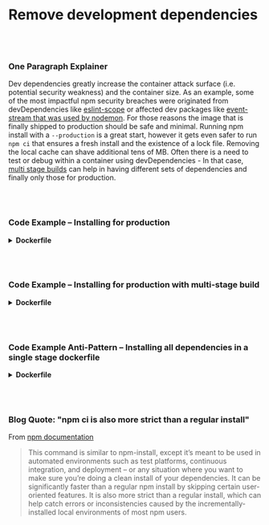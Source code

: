 # Remove development dependencies

<br/><br/>

### One Paragraph Explainer

Dev dependencies greatly increase the container attack surface (i.e. potential security weakness) and the container size. As an example, some of the most impactful npm security breaches were originated from devDependencies like [eslint-scope](https://eslint.org/blog/2018/07/postmortem-for-malicious-package-publishes) or affected dev packages like [event-stream that was used by nodemon](https://snyk.io/blog/a-post-mortem-of-the-malicious-event-stream-backdoor/). For those reasons the image that is finally shipped to production should be safe and minimal. Running npm install with a `--production` is a great start, however it gets even safer to run `npm ci` that ensures a fresh install and the existence of a lock file. Removing the local cache can shave additional tens of MB. Often there is a need to test or debug within a container using devDependencies - In that case, [multi stage builds](./multi_stage_builds.md) can help in having different sets of dependencies and finally only those for production.

<br/><br/>

### Code Example – Installing for production

<details>

<summary><strong>Dockerfile</strong></summary>

```dockerfile
FROM node:12-slim AS build

WORKDIR /usr/src/app
COPY package.json package-lock.json ./
RUN npm ci --production && npm cache clean --force

# The rest comes here
```

</details>

<br/><br/>

### Code Example – Installing for production with multi-stage build

<details>

<summary><strong>Dockerfile</strong></summary>

```dockerfile
FROM node:14.8.0-alpine AS build

COPY --chown=node:node package.json package-lock.json ./
# ✅ Safe install
RUN npm ci
COPY --chown=node:node src ./src
RUN npm run build


# Run-time stage
FROM node:14.8.0-alpine

COPY --chown=node:node --from=build package.json package-lock.json ./
COPY --chown=node:node --from=build node_modules ./node_modules
COPY --chown=node:node --from=build dist ./dist

# ✅ Clean dev packages
RUN npm prune --production

CMD [ "node", "dist/app.js" ]
```

</details>


<br/><br/>

### Code Example Anti-Pattern – Installing all dependencies in a single stage dockerfile

<details>

<summary><strong>Dockerfile</strong></summary>

```dockerfile
FROM node:12-slim AS build

WORKDIR /usr/src/app
COPY package.json package-lock.json ./
# Two mistakes below: Installing dev dependencies, not deleting the cache after npm install
RUN npm install

# The rest comes here
```

</details>

<br/><br/>

### Blog Quote: "npm ci is also more strict than a regular install"

From [npm documentation](https://docs.npmjs.com/cli/ci.html)

> This command is similar to npm-install, except it’s meant to be used in automated environments such as test platforms, continuous integration, and deployment – or any situation where you want to make sure you’re doing a clean install of your dependencies. It can be significantly faster than a regular npm install by skipping certain user-oriented features. It is also more strict than a regular install, which can help catch errors or inconsistencies caused by the incrementally-installed local environments of most npm users.